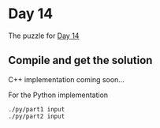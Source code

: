 # Day 14

The puzzle for [Day 14](https://adventofcode.com/2020/day/14)

## Compile and get the solution

C++ implementation coming soon...

For the Python implementation
```
./py/part1 input
./py/part2 input
```
